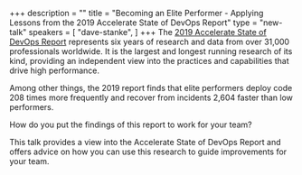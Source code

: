 +++
description = ""
title = "Becoming an Elite Performer - Applying Lessons from the 2019 Accelerate State of DevOps Report"
type = "new-talk"
speakers = [
        "dave-stanke",
]
+++
The [2019 Accelerate State of DevOps Report](https://cloud.google.com/devops/) represents six years of research and data from over 31,000 professionals worldwide. It is the largest and longest running research of its kind, providing an independent view into the practices and capabilities that drive high performance.

Among other things, the 2019 report finds that elite performers deploy code 208 times more frequently and recover from incidents 2,604 faster than low performers.

How do you put the findings of this report to work for your team?  

This talk provides a view into the Accelerate State of DevOps Report and offers advice on how you can use this research to guide improvements for your team.